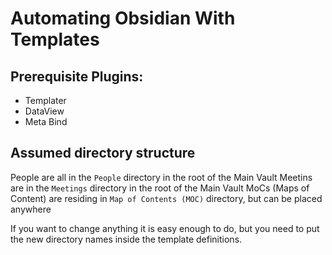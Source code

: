 # Automating Obsidian With Templates
## Prerequisite Plugins:
- Templater
- DataView
- Meta Bind

## Assumed directory structure
People are all in the `People` directory in the root of the Main Vault
Meetins are in the `Meetings` directory in the root of the Main Vault
MoCs (Maps of Content) are residing in `Map of Contents (MOC)` directory, but can be placed anywhere

If you want to change anything it is easy enough to do, but you need to put the new directory names inside the template definitions. 
